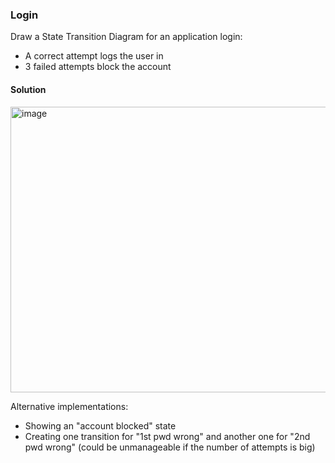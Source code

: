### Login
Draw a State Transition Diagram for an application login:

- A correct attempt logs the user in
- 3 failed attempts block the account


#### Solution

<img width="659" height="457" alt="image" src="https://github.com/user-attachments/assets/4c33cd23-c9fa-4bf2-bd86-637f508890c6" />

Alternative implementations:

- Showing an "account blocked" state
- Creating one transition for "1st pwd wrong" and another one for "2nd pwd wrong" (could be unmanageable if the number of attempts is big)
